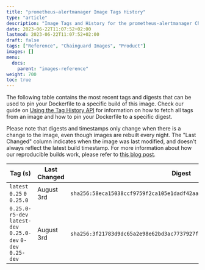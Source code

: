 ```yaml
---
title: "prometheus-alertmanager Image Tags History"
type: "article"
description: "Image Tags and History for the prometheus-alertmanager Chainguard Image"
date: 2023-06-22T11:07:52+02:00
lastmod: 2023-06-22T11:07:52+02:00
draft: false
tags: ["Reference", "Chainguard Images", "Product"]
images: []
menu:
  docs:
    parent: "images-reference"
weight: 700
toc: true
---
```


The following table contains the most recent tags and digests that can be used to pin your Dockerfile to a specific build of this image. Check our guide on [Using the Tag History API](/chainguard/chainguard-images/using-the-tag-history-api/) for information on how to fetch all tags from an image and how to pin your Dockerfile to a specific digest.

Please note that digests and timestamps only change when there is a change to the image, even though images are rebuilt every night. The "Last Changed" column indicates when the image was last modified, and doesn't always reflect the latest build timestamp. For more information about how our reproducible builds work, please refer to [this blog post](https://www.chainguard.dev/unchained/reproducing-chainguards-reproducible-image-builds).

| Tag (s)                                                       | Last Changed | Digest                                                                    |
|---------------------------------------------------------------|--------------|---------------------------------------------------------------------------|
|  `latest` `0.25` `0` `0.25.0`                                 | August 3rd   | `sha256:58eca15038ccf9759f2ca105e1dadf42aae6d2c9726fc9c442255af3684f75b3` |
|  `0.25.0-r5-dev` `latest-dev` `0.25.0-dev` `0-dev` `0.25-dev` | August 3rd   | `sha256:3f21783d9dc65a2e98e62bd3ac7737927ff07fff905a8e7ff0fda8de76bbf9bc` |
